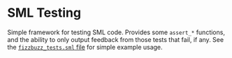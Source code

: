 SML Testing
===========

Simple framework for testing SML code. 
Provides some `assert_*` functions, and the ability to only output feedback from those tests that fail, if any. 
See the [`fizzbuzz_tests.sml` file](https://github.com/kvalle/sml-testing/blob/master/fizzbuzz_tests.sml) for simple example usage.
